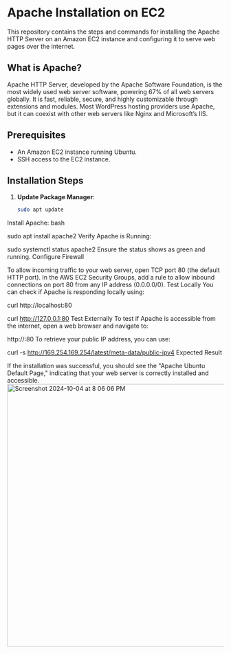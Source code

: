 # Apache Installation on EC2

This repository contains the steps and commands for installing the Apache HTTP Server on an Amazon EC2 instance and configuring it to serve web pages over the internet.

## What is Apache?
Apache HTTP Server, developed by the Apache Software Foundation, is the most widely used web server software, powering 67% of all web servers globally. It is fast, reliable, secure, and highly customizable through extensions and modules. Most WordPress hosting providers use Apache, but it can coexist with other web servers like Nginx and Microsoft’s IIS.

## Prerequisites
- An Amazon EC2 instance running Ubuntu.
- SSH access to the EC2 instance.

## Installation Steps
1. **Update Package Manager**:
   ```bash
   sudo apt update
Install Apache:
bash

sudo apt install apache2
Verify Apache is Running:

sudo systemctl status apache2
Ensure the status shows as green and running.
Configure Firewall

To allow incoming traffic to your web server, open TCP port 80 (the default HTTP port). In the AWS EC2 Security Groups, add a rule to allow inbound connections on port 80 from any IP address (0.0.0.0/0).
Test Locally
You can check if Apache is responding locally using:

curl http://localhost:80

curl http://127.0.0.1:80
Test Externally
To test if Apache is accessible from the internet, open a web browser and navigate to:

http://<Public-IP-Address>:80
To retrieve your public IP address, you can use:

curl -s http://169.254.169.254/latest/meta-data/public-ipv4
Expected Result

If the installation was successful, you should see the "Apache Ubuntu Default Page," indicating that your web server is correctly installed and accessible.
<img width="612" alt="Screenshot 2024-10-04 at 8 06 06 PM" src="https://github.com/user-attachments/assets/a5fc79c2-98c0-45c2-ad0b-7ec1f67b5342">

